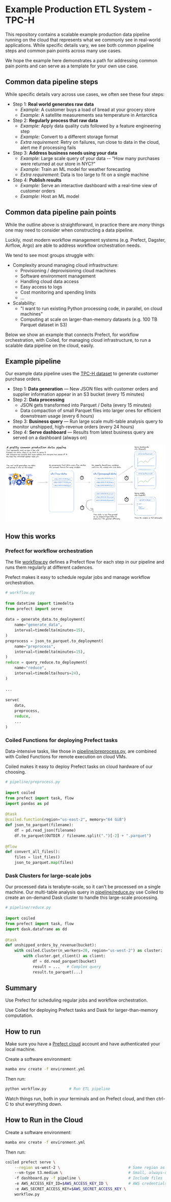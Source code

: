Example Production ETL System - TPC-H
=====================================

This repository contains a scalable example production data pipeline running on the cloud that represents what we commonly see in real-world applications. While specific details vary, we see both common pipeline steps and common pain points across many use cases.

We hope the example here demonstrates a path for addressing common pain points and can serve as a template for your own use case.


## Common data pipeline steps

While specific details vary across use cases, we often see these four steps:

- Step 1: **Real world generates raw data**
    - _Example:_ A customer buys a load of bread at your grocery store
    - _Example:_ A satellite measurements sea temperature in Antarctica
- Step 2: **Regularly process that raw data**
    - _Example:_ Apply data quality cuts followed by a feature engineering step
    - _Example:_ Convert to a different storage format
    - _Extra requirement_: Retry on failures, run close to data in the cloud, alert me if processing fails
- Step 3: **Address business needs using your data**
    - _Example:_ Large scale query of your data -- "How many purchases were returned at our store in NYC?"
    - _Example:_ Train an ML model for weather forecasting
    - _Extra requirement_: Data is too large to fit on a single machine
- Step 4: **Publish results**
    - _Example:_ Serve an interactive dashboard with a real-time view of customer orders
    - _Example:_ Host an ML model


## Common data pipeline pain points

While the outline above is straightforward, in practice there are _many_ things one may need to consider when constructing a data pipeline.

<!-- Depending on your situation you may need to think about one or more of the following: -->

Luckily, most modern workflow management systems (e.g. Prefect, Dagster, Airflow, Argo) are able to address workflow orchestration needs. 

We tend to see most groups struggle with:

- Complexity around managing cloud infrastructure:
    - Provisioning / deprovisioning cloud machines
    - Software environment management
    - Handling cloud data access
    - Easy access to logs
    - Cost monitoring and spending limits
    - ...
- Scalability:
    - "I want to run existing Python processing code, in parallel, on cloud machines"
    - Computing at scale on larger-than-memory datasets (e.g. 100 TB Parquet dataset in S3)

Below we show an example that connects Prefect, for workflow orchestration, with Coiled, for managing cloud infrastructure, to run a scalable data pipeline on the cloud, easily.

<!-- ## Current approaches and pain points

- Airflow on a big machine
    - Simple architecture, not a lot to manage
    - Doesn’t scale
    - Is expensive to keep a large VM up 24x7
- Prefect/Dagster/Argo on ECS/Kubernetes
    - Workflow management is easy
    - Can use many machines
    - Deployment is complex and a lot to manage -->


## Example pipeline

Our example data pipeline uses the [TPC-H dataset](https://www.tpc.org/tpch/) to generate customer purchase orders. 

- Step 1: **Data generation** &mdash; New JSON files with customer orders and supplier information appear in an S3 bucket (every 15 minutes)
- Step 2: **Data processing**
    - JSON gets transformed into Parquet / Delta (every 15 minutes)
    - Data compaction of small Parquet files into larger ones for efficient downstream usage (every 6 hours)
- Step 3: **Business query** &mdash; Run large scale multi-table analysis query to monitor unshipped, high-revenue orders (every 24 hours)
- Step 4: **Serve dashboard** &mdash; Results from latest business query are served on a dashboard (always on)

<!-- This is an example system that runs regular jobs on a schedule, at scale, on
the cloud using a variety of technologies:

-  **Prefect:** for workflow orchestration
-  **Coiled:** for cloud deployment
-  **Dask:** for parallel processing
-  **Parquet** and **Deltalake:** for data storage
-  **Streamlit:** for dashboarding -->

![ETL Pipeline](images/excalidraw.png)

How this works
--------------

### Prefect for workflow orchestration

The file [workflow.py](workflow.py) defines a Prefect flow for each step in our pipeline and runs them regularly at different cadences.

Prefect makes it easy to schedule regular jobs and manage workflow orchestration.

```python
# workflow.py

from datetime import timedelta
from prefect import serve

data = generate_data.to_deployment(
    name="generate_data",
    interval=timedelta(minutes=15),
)
preprocess = json_to_parquet.to_deployment(
    name="preprocess",
    interval=timedelta(minutes=15),
)
reduce = query_reduce.to_deployment(
    name="reduce",
    interval=timedelta(hours=24),
)

...

serve(
    data,
    preprocess,
    reduce,
    ...
)
```

### Coiled Functions for deploying Prefect tasks

Data-intensive tasks, like those in [pipeline/preprocess.py](pipeline/preprocess.py), are combined with Coiled Functions for remote execution on cloud VMs.

Coiled makes it easy to deploy Prefect tasks on cloud hardware of our choosing.

```python
# pipeline/preprocess.py

import coiled
from prefect import task, flow
import pandas as pd

@task
@coiled.function(region="us-east-2", memory="64 GiB")
def json_to_parquet(filename):
    df = pd.read_json(filename)
    df.to_parquet(OUTDIR / filename.split(".")[-2] + ".parquet")

@flow
def convert_all_files():
    files = list_files()
    json_to_parquet.map(files)
```

### Dask Clusters for large-scale jobs

Our processed data is terabyte-scale, so it can't be processed on a single machine. Our multi-table analysis query in [pipeline/reduce.py](pipeline/reduce.py) use Coiled to create an on-demand Dask cluster to handle this large-scale processing.

```python
# pipeline/reduce.py

import coiled
from prefect import task, flow
import dask.dataframe as dd

@task
def unshipped_orders_by_revenue(bucket):
    with coiled.Cluster(n_workers=20, region="us-west-2") as cluster:
        with cluster.get_client() as client:
            df = dd.read_parquet(bucket)
            result = ...   # Complex query
            result.to_parquet(...)
```

Summary
-------

Use Prefect for scheduling regular jobs and workflow orchestration.

Use Coiled for deploying Prefect tasks and Dask for larger-than-memory computation.

How to run
----------

Make sure you have a [Prefect cloud](https://www.prefect.io/cloud) account and have authenticated your local machine.

Create a software environment:

```bash
mamba env create -f environment.yml
```

Then run:

```bash
python workflow.py          # Run ETL pipeline
```

Watch things run, both in your terminals and on Prefect cloud, and then ctrl-C to shut everything down.

How to Run in the Cloud
-----------------------

Create a software environment:

```bash
mamba env create -f environment.yml
```

Then run:

```bash
coiled prefect serve \
    --region us-west-2 \                              # Same region as data
    --vm-type t3.medium \                             # Small, always-on VM
    -f dashboard.py -f pipeline \                     # Include files
    -e AWS_ACCESS_KEY_ID=$AWS_ACCESS_KEY_ID \         # AWS credentials
    -e AWS_SECRET_ACCESS_KEY=$AWS_SECRET_ACCESS_KEY \
    workflow.py
```
    

